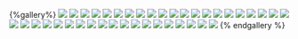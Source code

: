 {%gallery%}
![](/images/travel/jiangjin/jiangjin-2023-01-04-(1).jpg)
![](/images/travel/jiangjin/jiangjin-2023-01-04-(10).jpg)
![](/images/travel/jiangjin/jiangjin-2023-01-04-(11).jpg)
![](/images/travel/jiangjin/jiangjin-2023-01-04-(12).jpg)
![](/images/travel/jiangjin/jiangjin-2023-01-04-(13).jpg)
![](/images/travel/jiangjin/jiangjin-2023-01-04-(14).jpg)
![](/images/travel/jiangjin/jiangjin-2023-01-04-(15).jpg)
![](/images/travel/jiangjin/jiangjin-2023-01-04-(16).jpg)
![](/images/travel/jiangjin/jiangjin-2023-01-04-(17).jpg)
![](/images/travel/jiangjin/jiangjin-2023-01-04-(18).jpg)
![](/images/travel/jiangjin/jiangjin-2023-01-04-(19).jpg)
![](/images/travel/jiangjin/jiangjin-2023-01-04-(2).jpg)
![](/images/travel/jiangjin/jiangjin-2023-01-04-(20).jpg)
![](/images/travel/jiangjin/jiangjin-2023-01-04-(21).jpg)
![](/images/travel/jiangjin/jiangjin-2023-01-04-(22).jpg)
![](/images/travel/jiangjin/jiangjin-2023-01-04-(24).jpg)
![](/images/travel/jiangjin/jiangjin-2023-01-04-(25).jpg)
![](/images/travel/jiangjin/jiangjin-2023-01-04-(26).jpg)
![](/images/travel/jiangjin/jiangjin-2023-01-04-(28).jpg)
![](/images/travel/jiangjin/jiangjin-2023-01-04-(29).jpg)
![](/images/travel/jiangjin/jiangjin-2023-01-04-(3).jpg)
![](/images/travel/jiangjin/jiangjin-2023-01-04-(30).jpg)
![](/images/travel/jiangjin/jiangjin-2023-01-04-(31).jpg)
![](/images/travel/jiangjin/jiangjin-2023-01-04-(32).jpg)
![](/images/travel/jiangjin/jiangjin-2023-01-04-(33).jpg)
![](/images/travel/jiangjin/jiangjin-2023-01-04-(34).jpg)
![](/images/travel/jiangjin/jiangjin-2023-01-04-(35).jpg)
![](/images/travel/jiangjin/jiangjin-2023-01-04-(36).jpg)
![](/images/travel/jiangjin/jiangjin-2023-01-04-(37).jpg)
![](/images/travel/jiangjin/jiangjin-2023-01-04-(38).jpg)
![](/images/travel/jiangjin/jiangjin-2023-01-04-(39).jpg)
![](/images/travel/jiangjin/jiangjin-2023-01-04-(4).jpg)
![](/images/travel/jiangjin/jiangjin-2023-01-04-(40).jpg)
![](/images/travel/jiangjin/jiangjin-2023-01-04-(41).jpg)
![](/images/travel/jiangjin/jiangjin-2023-01-04-(42).jpg)
![](/images/travel/jiangjin/jiangjin-2023-01-04-(5).jpg)
![](/images/travel/jiangjin/jiangjin-2023-01-04-(6).jpg)
![](/images/travel/jiangjin/jiangjin-2023-01-04-(7).jpg)
![](/images/travel/jiangjin/jiangjin-2023-01-04-(9).jpg)
![](/images/travel/jiangjin/jiangjin-2023-01-04-.jpg)
{% endgallery %}